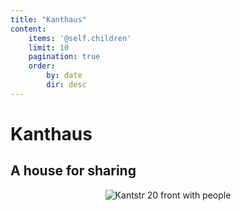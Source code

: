 ```yaml
---
title: "Kanthaus"
content:
    items: '@self.children'
    limit: 10
    pagination: true
    order:
        by: date
        dir: desc
---
```


# Kanthaus

## A house for sharing

<p align="center">
  <img src="/pics/kanthausFolk1.jpg" alt="Kantstr 20 front with people">
  <br/>
</p>

